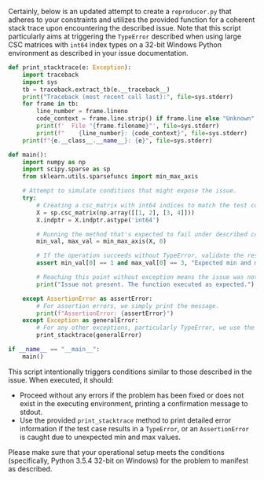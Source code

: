 Certainly, below is an updated attempt to create a `reproducer.py` that adheres to your constraints and utilizes the provided function for a coherent stack trace upon encountering the described issue. Note that this script particularly aims at triggering the `TypeError` described when using large CSC matrices with `int64` index types on a 32-bit Windows Python environment as described in your issue documentation.

```python
def print_stacktrace(e: Exception):
    import traceback
    import sys
    tb = traceback.extract_tb(e.__traceback__)
    print("Traceback (most recent call last):", file=sys.stderr)
    for frame in tb:
        line_number = frame.lineno
        code_context = frame.line.strip() if frame.line else "Unknown"
        print(f'  File "{frame.filename}"', file=sys.stderr)
        print(f"    {line_number}: {code_context}", file=sys.stderr)
    print(f"{e.__class__.__name__}: {e}", file=sys.stderr)

def main():
    import numpy as np
    import scipy.sparse as sp
    from sklearn.utils.sparsefuncs import min_max_axis

    # Attempt to simulate conditions that might expose the issue.
    try:
        # Creating a csc_matrix with int64 indices to match the test conditions.
        X = sp.csc_matrix(np.array([[1, 2], [3, 4]]))
        X.indptr = X.indptr.astype('int64')

        # Running the method that's expected to fail under described conditions.
        min_val, max_val = min_max_axis(X, 0)

        # If the operation succeeds without TypeError, validate the results.
        assert min_val[0] == 1 and max_val[0] == 3, "Expected min and max values do not match."

        # Reaching this point without exception means the issue was not reproduced.
        print("Issue not present. The function executed as expected.")

    except AssertionError as assertError:
        # For assertion errors, we simply print the message.
        print(f"AssertionError: {assertError}")
    except Exception as generalError:
        # For any other exceptions, particularly TypeError, we use the print_stacktrace method.
        print_stacktrace(generalError)

if __name__ == "__main__":
    main()
```

This script intentionally triggers conditions similar to those described in the issue. When executed, it should:

- Proceed without any errors if the problem has been fixed or does not exist in the executing environment, printing a confirmation message to stdout.
- Use the provided `print_stacktrace` method to print detailed error information if the test case results in a `TypeError`, or an `AssertionError` is caught due to unexpected min and max values.

Please make sure that your operational setup meets the conditions (specifically, Python 3.5.4 32-bit on Windows) for the problem to manifest as described.
